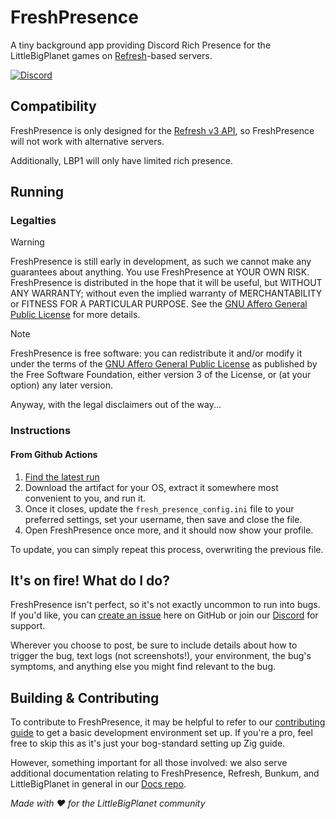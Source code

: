 # FreshPresence

A tiny background app providing Discord Rich Presence for the LittleBigPlanet games on [Refresh](https://github.com/LittleBigRefresh/Refresh)-based servers.

[![Discord](https://img.shields.io/discord/1049223665243389953?label=Discord)](https://discord.gg/xN5yKdxmWG)

## Compatibility
FreshPresence is only designed for the [Refresh v3 API](https://github.com/LittleBigRefresh/Refresh), so FreshPresence will not work with alternative servers.

Additionally, LBP1 will only have limited rich presence.

## Running

### Legalties
> [!WARNING]
> FreshPresence is still early in development, as such we cannot make any guarantees about anything. You use FreshPresence at YOUR OWN RISK.
> FreshPresence is distributed in the hope that it will be useful, but WITHOUT ANY WARRANTY; without even the implied warranty of MERCHANTABILITY or FITNESS FOR A PARTICULAR PURPOSE.
> See the [GNU Affero General Public License](https://github.com/LittleBigRefresh/FreshPresence/blob/main/LICENSE) for more details.

> [!NOTE]
> FreshPresence is free software: you can redistribute it and/or modify it under the terms of the [GNU Affero General Public License](https://github.com/LittleBigRefresh/FreshPresence/blob/main/LICENSE) as published by the Free Software Foundation, either version 3 of the License, or (at your option) any later version.

Anyway, with the legal disclaimers out of the way...

### Instructions

#### From Github Actions
1. [Find the latest run](https://github.com/LittleBigRefresh/FreshPresence/actions)
1. Download the artifact for your OS, extract it somewhere most convenient to you, and run it.
1. Once it closes, update the `fresh_presence_config.ini` file to your preferred settings, set your username, then save and close the file.
1. Open FreshPresence once more, and it should now show your profile.

To update, you can simply repeat this process, overwriting the previous file.

## It's on fire! What do I do?
FreshPresence isn't perfect, so it's not exactly uncommon to run into bugs. If you'd like, you can [create an issue](https://github.com/LittleBigRefresh/FreshPresence/issues/new) here on GitHub or join our [Discord](https://discord.gg/xN5yKdxmWG) for support.

Wherever you choose to post, be sure to include details about how to trigger the bug, text logs (not screenshots!), your environment, the bug's symptoms, and anything else you might find relevant to the bug.

## Building & Contributing
To contribute to FreshPresence, it may be helpful to refer to our [contributing guide](CONTRIBUTING.md) to get a basic development environment set up. If you're a pro, feel free to skip this as it's just your bog-standard setting up Zig guide.

However, something important for all those involved: we also serve additional documentation relating to FreshPresence, Refresh, Bunkum, and LittleBigPlanet in general in our [Docs repo](https://littlebigrefresh.github.io/Docs/).

*Made with :heart: for the LittleBigPlanet community*
